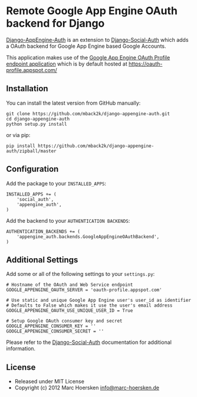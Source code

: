 Remote Google App Engine OAuth backend for Django
=================================================

[Django-AppEngine-Auth](https://github.com/mback2k/django-appengine-auth) is an
extension to [Django-Social-Auth](https://github.com/omab/django-social-auth)
which adds a OAuth backend for Google App Engine based Google Accounts.

This application makes use of the
[Google App Engine OAuth Profile endpoint application](https://github.com/mback2k/appengine-oauth-profile)
which is by default hosted at https://oauth-profile.appspot.com/

Installation
------------
You can install the latest version from GitHub manually:

    git clone https://github.com/mback2k/django-appengine-auth.git
    cd django-appengine-auth
    python setup.py install

or via pip:

    pip install https://github.com/mback2k/django-appengine-auth/zipball/master

Configuration
-------------
Add the package to your `INSTALLED_APPS`:

    INSTALLED_APPS += (
        'social_auth',
        'appengine_auth',
    )

Add the backend to your `AUTHENTICATION BACKENDS`:

    AUTHENTICATION_BACKENDS += (
        'appengine_auth.backends.GoogleAppEngineOAuthBackend',
    )

Additional Settings
-------------------
Add some or all of the following settings to your `settings.py`:

    # Hostname of the OAuth and Web Service endpoint
    GOOGLE_APPENGINE_OAUTH_SERVER = 'oauth-profile.appspot.com'

    # Use static and unique Google App Engine user's user_id as identifier
    # Defaults to False which makes it use the user's email address
    GOOGLE_APPENGINE_OAUTH_USE_UNIQUE_USER_ID = True

    # Setup Google OAuth consumer key and secret
    GOOGLE_APPENGINE_CONSUMER_KEY = ''
    GOOGLE_APPENGINE_CONSUMER_SECRET = ''

Please refer to the [Django-Social-Auth](http://django-social-auth.readthedocs.org/)
documentation for additional information.

License
-------
* Released under MIT License
* Copyright (c) 2012 Marc Hoersken <info@marc-hoersken.de>
